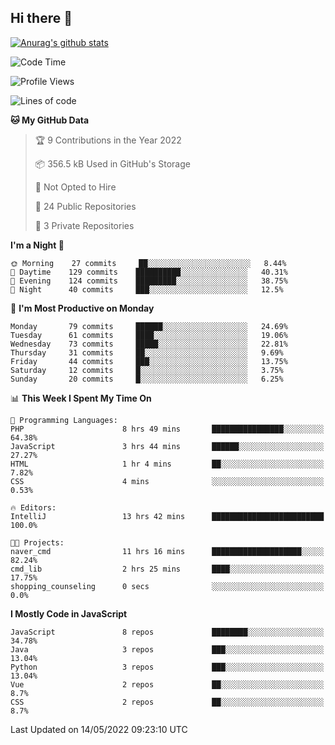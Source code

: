 ## Hi there 👋

[![Anurag's github stats](https://github-readme-stats.vercel.app/api?username=Songwonseok)](https://github.com/anuraghazra/github-readme-stats)



<!--START_SECTION:waka-->
![Code Time](http://img.shields.io/badge/Code%20Time-1%2C494%20hrs%207%20mins-blue)

![Profile Views](http://img.shields.io/badge/Profile%20Views-0-blue)

![Lines of code](https://img.shields.io/badge/From%20Hello%20World%20I%27ve%20Written-3%20Million%20lines%20of%20code-blue)

**🐱 My GitHub Data** 

> 🏆 9 Contributions in the Year 2022
 > 
> 📦 356.5 kB Used in GitHub's Storage 
 > 
> 🚫 Not Opted to Hire
 > 
> 📜 24 Public Repositories 
 > 
> 🔑 3 Private Repositories  
 > 
**I'm a Night 🦉** 

```text
🌞 Morning    27 commits     ██░░░░░░░░░░░░░░░░░░░░░░░   8.44% 
🌆 Daytime    129 commits    ██████████░░░░░░░░░░░░░░░   40.31% 
🌃 Evening    124 commits    █████████░░░░░░░░░░░░░░░░   38.75% 
🌙 Night      40 commits     ███░░░░░░░░░░░░░░░░░░░░░░   12.5%

```
📅 **I'm Most Productive on Monday** 

```text
Monday       79 commits     ██████░░░░░░░░░░░░░░░░░░░   24.69% 
Tuesday      61 commits     ████░░░░░░░░░░░░░░░░░░░░░   19.06% 
Wednesday    73 commits     █████░░░░░░░░░░░░░░░░░░░░   22.81% 
Thursday     31 commits     ██░░░░░░░░░░░░░░░░░░░░░░░   9.69% 
Friday       44 commits     ███░░░░░░░░░░░░░░░░░░░░░░   13.75% 
Saturday     12 commits     █░░░░░░░░░░░░░░░░░░░░░░░░   3.75% 
Sunday       20 commits     █░░░░░░░░░░░░░░░░░░░░░░░░   6.25%

```


📊 **This Week I Spent My Time On** 

```text
💬 Programming Languages: 
PHP                      8 hrs 49 mins       ████████████████░░░░░░░░░   64.38% 
JavaScript               3 hrs 44 mins       ██████░░░░░░░░░░░░░░░░░░░   27.27% 
HTML                     1 hr 4 mins         ██░░░░░░░░░░░░░░░░░░░░░░░   7.82% 
CSS                      4 mins              ░░░░░░░░░░░░░░░░░░░░░░░░░   0.53%

🔥 Editors: 
IntelliJ                 13 hrs 42 mins      █████████████████████████   100.0%

🐱‍💻 Projects: 
naver_cmd                11 hrs 16 mins      ████████████████████░░░░░   82.24% 
cmd_lib                  2 hrs 25 mins       ████░░░░░░░░░░░░░░░░░░░░░   17.75% 
shopping_counseling      0 secs              ░░░░░░░░░░░░░░░░░░░░░░░░░   0.0%

```

**I Mostly Code in JavaScript** 

```text
JavaScript               8 repos             ████████░░░░░░░░░░░░░░░░░   34.78% 
Java                     3 repos             ███░░░░░░░░░░░░░░░░░░░░░░   13.04% 
Python                   3 repos             ███░░░░░░░░░░░░░░░░░░░░░░   13.04% 
Vue                      2 repos             ██░░░░░░░░░░░░░░░░░░░░░░░   8.7% 
CSS                      2 repos             ██░░░░░░░░░░░░░░░░░░░░░░░   8.7%

```



 Last Updated on 14/05/2022 09:23:10 UTC
<!--END_SECTION:waka-->
